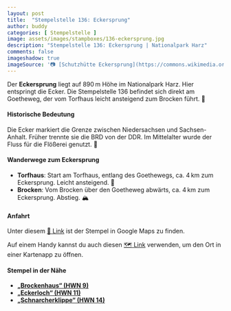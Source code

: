 ```yaml
---
layout: post
title:  "Stempelstelle 136: Eckersprung"
author: buddy
categories: [ Stempelstelle ]
image: assets/images/stampboxes/136-eckersprung.jpg
description: "Stempelstelle 136: Eckersprung | Nationalpark Harz"
comments: false
imageshadow: true
imageSource: '📷 [Schutzhütte Eckersprung](https://commons.wikimedia.org/wiki/File:Schutzh%C3%BCtte_Eckersprung.jpg) von <a href="//commons.wikimedia.org/w/index.php?title=User:Frank_Hebestreit&amp;action=edit&amp;redlink=1" class="new" title="User:Frank Hebestreit (page does not exist)">Frank Hebestreit</a> unter Lizenz [CC BY-SA 4.0](https://creativecommons.org/licenses/by-sa/4.0)'
---
```


Der **Eckersprung** liegt auf 890 m Höhe im Nationalpark Harz. Hier entspringt die Ecker. Die Stempelstelle 136 befindet sich direkt am Goetheweg, der vom Torfhaus leicht ansteigend zum Brocken führt. 🥾

#### Historische Bedeutung

Die Ecker markiert die Grenze zwischen Niedersachsen und Sachsen-Anhalt. Früher trennte sie die BRD von der DDR. Im Mittelalter wurde der Fluss für die Flößerei genutzt. 🌊

#### Wanderwege zum Eckersprung

- **Torfhaus**: Start am Torfhaus, entlang des Goethewegs, ca. 4 km zum Eckersprung. Leicht ansteigend. 🌲
- **Brocken**: Vom Brocken über den Goetheweg abwärts, ca. 4 km zum Eckersprung. Abstieg. 🏔️

#### Anfahrt

Unter diesem [📍 Link](https://www.google.com/maps/dir/?api=1&origin=&destination=51.78772%2C%2010.58642) ist der Stempel in Google Maps zu finden.

<div class="android-only">
  Auf einem Handy kannst du auch diesen 
  <a href="geo:51.78772,10.58642">🗺️ Link</a> 
  verwenden, um den Ort in einer Kartenapp zu öffnen.
  <p></p>
</div>

#### Stempel in der Nähe

- [**„Brockenhaus“ (HWN 9)**](/stempelstelle-9-brockenhaus)
- [**„Eckerloch“ (HWN 11)**](/stempelstelle-11-eckerloch)
- [**„Schnarcherklippe“ (HWN 14)**](/stempelstelle-14-schnarcherklippe-schutzhuette)
